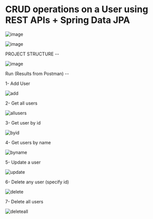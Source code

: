 # CRUD operations on a User using REST APIs + Spring Data JPA

![image](https://user-images.githubusercontent.com/32836978/125252990-9136b780-e316-11eb-88d7-b31f285164cd.png)

![image](https://user-images.githubusercontent.com/32836978/125240315-96403a80-e307-11eb-8d8f-7e9bf3e883d4.png)

PROJECT STRUCTURE --

![image](https://user-images.githubusercontent.com/32836978/125240468-c556ac00-e307-11eb-948d-2cd866de6c0c.png)

Run (Results from Postman) --

1- Add User

![add](https://user-images.githubusercontent.com/32836978/125250944-6b101800-e314-11eb-897e-00f0e94b6555.PNG)

2- Get all users

![allusers](https://user-images.githubusercontent.com/32836978/125250972-74998000-e314-11eb-90da-ecfd52579e07.PNG)

3- Get user by id

![byid](https://user-images.githubusercontent.com/32836978/125251596-2042d000-e315-11eb-977d-257814224e95.PNG)

4- Get users by name 

![byname](https://user-images.githubusercontent.com/32836978/125251057-87ac5000-e314-11eb-829a-1b2012cf61cb.PNG)

5- Update a user 

![update](https://user-images.githubusercontent.com/32836978/125251107-9561d580-e314-11eb-8ee0-0b072972454a.PNG)

6- Delete any user (specify id)

![delete](https://user-images.githubusercontent.com/32836978/125251150-a1e62e00-e314-11eb-9bdf-4326d20cc382.PNG)

7- Delete all users

![deleteall](https://user-images.githubusercontent.com/32836978/125251580-1b7e1c00-e315-11eb-81a3-77f826d0eb14.PNG)

